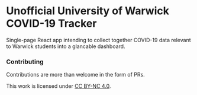 # Unofficial University of Warwick COVID-19 Tracker

Single-page React app intending to collect together COVID-19 data relevant to Warwick students into a glancable dashboard.

### Contributing

Contributions are more than welcome in the form of PRs.  

This work is licensed under [CC BY-NC 4.0](https://creativecommons.org/licenses/by-nc/4.0). 
